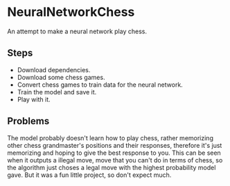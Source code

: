 # NeuralNetworkChess
An attempt to make a neural network play chess.

## Steps
- Download dependencies.
- Download some chess games.
- Convert chess games to train data for the neural network.
- Train the model and save it.
- Play with it.

## Problems
The model probably doesn't learn how to play chess, rather memorizing other chess grandmaster's positions and their responses, therefore it's just memorizing and hoping to give the best response to you. This can be seen when it outputs a illegal move, move that you can't do in terms of chess, so the algorithm just choses a legal move with the highest probability model gave.
But it was a fun little project, so don't expect much. 
